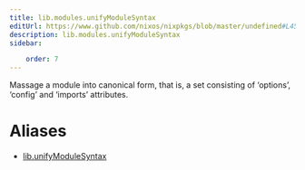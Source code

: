 ```yaml
---
title: lib.modules.unifyModuleSyntax
editUrl: https://www.github.com/nixos/nixpkgs/blob/master/undefined#L458C23
description: lib.modules.unifyModuleSyntax
sidebar:

    order: 7
---
```


Massage a module into canonical form, that is, a set consisting
of ‘options’, ‘config’ and ‘imports’ attributes.


# Aliases

- [lib.unifyModuleSyntax](/nix-doc-comments/reference/lib/lib-unifymodulesyntax)


